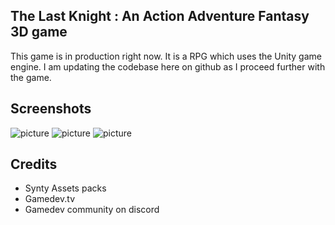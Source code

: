 ## The Last Knight : An Action Adventure Fantasy 3D game

This game is in production right now. It is a RPG which uses the Unity game engine. I am updating the codebase here on github as I proceed further with the game.

## Screenshots
 ![picture](Screenshots/ss1.png)
 ![picture](Screenshots/ss2.png)
 ![picture](Screenshots/ss3.png)




## Credits

- Synty Assets packs 
- Gamedev.tv 
- Gamedev community on discord
